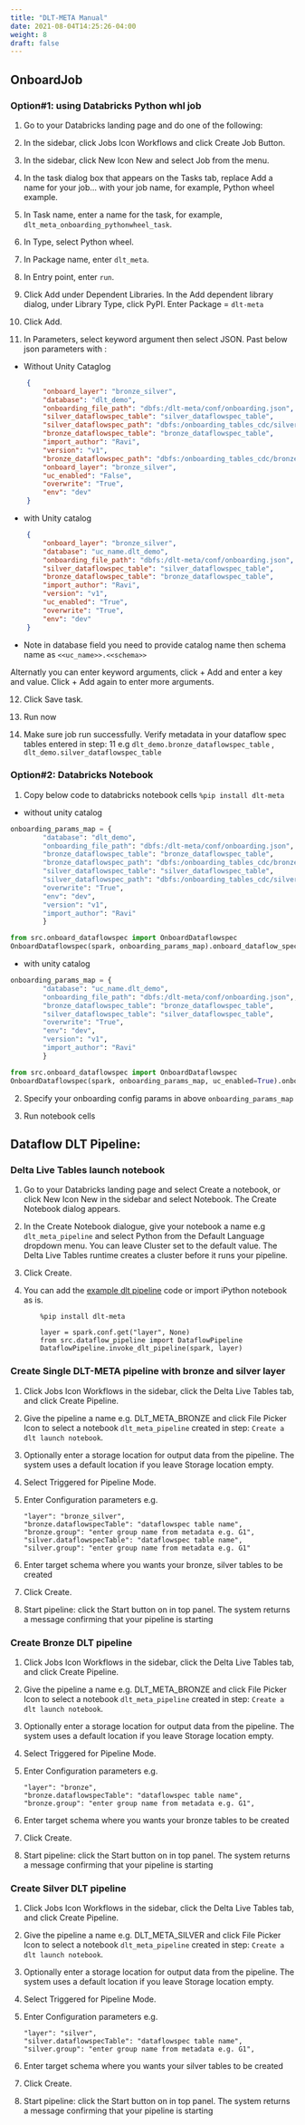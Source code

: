 ```yaml
---
title: "DLT-META Manual"
date: 2021-08-04T14:25:26-04:00
weight: 8
draft: false
---
```


## OnboardJob 
### Option#1: using Databricks Python whl job
1. Go to your Databricks landing page and do one of the following:

2. In the sidebar, click Jobs Icon Workflows and click Create Job Button.

3. In the sidebar, click New Icon New and select Job from the menu.

4. In the task dialog box that appears on the Tasks tab, replace Add a name for your job… with your job name, for example, Python wheel example.

5. In Task name, enter a name for the task, for example, ```dlt_meta_onboarding_pythonwheel_task```.

6. In Type, select Python wheel.

7. In Package name, enter ```dlt_meta```.

8. In Entry point, enter ``run``. 

9. Click Add under Dependent Libraries. In the Add dependent library dialog, under Library Type, click PyPI. Enter Package = ```dlt-meta```

10. Click Add.

11. In Parameters, select keyword argument then select JSON. Past below json parameters with :
- Without Unity Cataglog
```json 
    {                   
        "onboard_layer": "bronze_silver",
        "database": "dlt_demo",
        "onboarding_file_path": "dbfs:/dlt-meta/conf/onboarding.json",
        "silver_dataflowspec_table": "silver_dataflowspec_table",
        "silver_dataflowspec_path": "dbfs:/onboarding_tables_cdc/silver",
        "bronze_dataflowspec_table": "bronze_dataflowspec_table",
        "import_author": "Ravi",
        "version": "v1",
        "bronze_dataflowspec_path": "dbfs:/onboarding_tables_cdc/bronze",
        "onboard_layer": "bronze_silver",
        "uc_enabled": "False",
        "overwrite": "True",
        "env": "dev"
    } 
```
- with Unity catalog
```json 
    {                   
        "onboard_layer": "bronze_silver",
        "database": "uc_name.dlt_demo",
        "onboarding_file_path": "dbfs:/dlt-meta/conf/onboarding.json",
        "silver_dataflowspec_table": "silver_dataflowspec_table",
        "bronze_dataflowspec_table": "bronze_dataflowspec_table",
        "import_author": "Ravi",
        "version": "v1",
        "uc_enabled": "True",
        "overwrite": "True",
        "env": "dev"
    } 
```
- Note in database field you need to provide catalog name then schema name as `<<uc_name>>.<<schema>> `

Alternatly you can enter keyword arguments, click + Add and enter a key and value. Click + Add again to enter more arguments. 

12. Click Save task.

13. Run now

14. Make sure job run successfully. Verify metadata in your dataflow spec tables entered in step: 11 e.g ```dlt_demo.bronze_dataflowspec_table``` , ```dlt_demo.silver_dataflowspec_table```

### Option#2: Databricks Notebook 
1. Copy below code to databricks notebook cells
```%pip install dlt-meta```
- without unity catalog
```python 
onboarding_params_map = {
		"database": "dlt_demo",
		"onboarding_file_path": "dbfs:/dlt-meta/conf/onboarding.json",
		"bronze_dataflowspec_table": "bronze_dataflowspec_table", 
		"bronze_dataflowspec_path": "dbfs:/onboarding_tables_cdc/bronze",                       
		"silver_dataflowspec_table": "silver_dataflowspec_table",
		"silver_dataflowspec_path": "dbfs:/onboarding_tables_cdc/silver",
		"overwrite": "True",
		"env": "dev",
		"version": "v1",
		"import_author": "Ravi"
		}

from src.onboard_dataflowspec import OnboardDataflowspec
OnboardDataflowspec(spark, onboarding_params_map).onboard_dataflow_specs()
```
- with unity catalog
```python 
onboarding_params_map = {
		"database": "uc_name.dlt_demo",
		"onboarding_file_path": "dbfs:/dlt-meta/conf/onboarding.json",,
		"bronze_dataflowspec_table": "bronze_dataflowspec_table", 
		"silver_dataflowspec_table": "silver_dataflowspec_table",
		"overwrite": "True",
		"env": "dev",
		"version": "v1",
		"import_author": "Ravi"
		}

from src.onboard_dataflowspec import OnboardDataflowspec
OnboardDataflowspec(spark, onboarding_params_map, uc_enabled=True).onboard_dataflow_specs()
```
2. Specify your onboarding config params in above ```onboarding_params_map```

3. Run notebook cells

## Dataflow DLT Pipeline: 

### Delta Live Tables launch notebook

1. Go to your Databricks landing page and select Create a notebook, or click New Icon New in the sidebar and select Notebook. The Create Notebook dialog appears.

2. In the Create Notebook dialogue, give your notebook a name e.g ```dlt_meta_pipeline``` and select Python from the Default Language dropdown menu. You can leave Cluster set to the default value. The Delta Live Tables runtime creates a cluster before it runs your pipeline.

3. Click Create.

4. You can add the [example dlt pipeline](https://github.com/databrickslabs/dlt-meta/blob/main/examples/dlt_meta_pipeline.ipynb) code or import iPython notebook as is.
    ```
        %pip install dlt-meta
    ```
    ```
        layer = spark.conf.get("layer", None)
        from src.dataflow_pipeline import DataflowPipeline
        DataflowPipeline.invoke_dlt_pipeline(spark, layer)
    ```
### Create Single DLT-META pipeline with bronze and silver layer

1. Click Jobs Icon Workflows in the sidebar, click the Delta Live Tables tab, and click Create Pipeline.

2. Give the pipeline a name e.g. DLT_META_BRONZE and click File Picker Icon to select a notebook ```dlt_meta_pipeline``` created in step: ```Create a dlt launch notebook```.

3. Optionally enter a storage location for output data from the pipeline. The system uses a default location if you leave Storage location empty.

4. Select Triggered for Pipeline Mode.

5. Enter Configuration parameters e.g.
    ```
    "layer": "bronze_silver",
    "bronze.dataflowspecTable": "dataflowspec table name",
    "bronze.group": "enter group name from metadata e.g. G1",
    "silver.dataflowspecTable": "dataflowspec table name",
    "silver.group": "enter group name from metadata e.g. G1"    
    ```

6. Enter target schema where you wants your bronze, silver tables to be created

7. Click Create.

8. Start pipeline: click the Start button on in top panel. The system returns a message confirming that your pipeline is starting 

### Create Bronze DLT pipeline

1. Click Jobs Icon Workflows in the sidebar, click the Delta Live Tables tab, and click Create Pipeline.

2. Give the pipeline a name e.g. DLT_META_BRONZE and click File Picker Icon to select a notebook ```dlt_meta_pipeline``` created in step: ```Create a dlt launch notebook```.

3. Optionally enter a storage location for output data from the pipeline. The system uses a default location if you leave Storage location empty.

4. Select Triggered for Pipeline Mode.

5. Enter Configuration parameters e.g.
    ```
    "layer": "bronze",
    "bronze.dataflowspecTable": "dataflowspec table name",
    "bronze.group": "enter group name from metadata e.g. G1",
    ```

6. Enter target schema where you wants your bronze tables to be created

7. Click Create.

8. Start pipeline: click the Start button on in top panel. The system returns a message confirming that your pipeline is starting 

### Create Silver DLT pipeline

1. Click Jobs Icon Workflows in the sidebar, click the Delta Live Tables tab, and click Create Pipeline.

2. Give the pipeline a name e.g. DLT_META_SILVER and click File Picker Icon to select a notebook ```dlt_meta_pipeline``` created in step: ```Create a dlt launch notebook```.

3. Optionally enter a storage location for output data from the pipeline. The system uses a default location if you leave Storage location empty.

4. Select Triggered for Pipeline Mode.

5. Enter Configuration parameters e.g.
    ```
    "layer": "silver",
    "silver.dataflowspecTable": "dataflowspec table name",
    "silver.group": "enter group name from metadata e.g. G1",
    ```

6. Enter target schema where you wants your silver tables to be created

7. Click Create.

8. Start pipeline: click the Start button on in top panel. The system returns a message confirming that your pipeline is starting 
